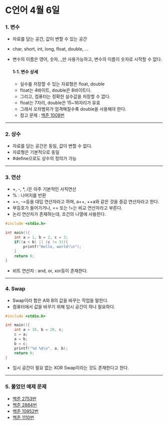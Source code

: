 # C언어 4월 6일

### 1. 변수
- 자료를 담는 공간, 값이 변할 수 있는 공간
- char, short, int, long, float, double, ...
- 변수의 이름은 영어, 숫자, _만 사용가능하고, 변수의 이름이 숫자로 시작할 수 없다.

    #### 1-1. 변수 상세
    - 실수를 저장할 수 있는 자료형은 float, double
    - float는 4바이트, double은 8바이트다.
    - 그리고, 컴퓨터는 정확한 실수값을 저장할 수 없다.
    - float는 7자리, double은 15~16자리가 유효
    - 그래서 오차범위가 엄격해질수록 double을 사용해야 한다.
    - 참고 문제 : [백준 1008번](https://www.acmicpc.net/problem/1008)

---

### 2. 상수
- 자료를 담는 공간은 동일, 값이 변할 수 없다.
- 자료형은 기본적으로 동일
- #define으로도 상수의 정의가 가능

---

### 3. 연산
- +, -, *, /은 아주 기본적인 사칙연산
- % : 나머지를 반환
- +=, -=등을 대입 연산자라고 하며, a++, ++a와 같은 것을 증감 연산자라고 한다.
- 부등호가 들어가거나, == 또는 !=는 비교 연산자라고 부른다.
- 논리 연산자가 존재하는데, 조건의 나열에 사용한다.

```C
#include <stdio.h>

int main(){
    int a = 1, b = 2, c = 3;
    if((a < b) || (c != 3)){
        printf("Hello, world!\n");
    }
    return 0;
}
```

- 비트 연산자 : and, or, xor등이 존재한다.

---

### 4. Swap
- Swap이라 함은 A와 B의 값을 바꾸는 작업을 말한다.
- 컴퓨터에서 값을 바꾸기 위해 임시 공간이 하나 필요하다.

```C
#include <stdio.h>

int main(){
    int a = 10, b = 20, c;
    c = a;
    a = b;
    b = c;
    printf("%d %d\n", a, b);
    return 0;
}
```
- 임시 공간이 필요 없는 XOR Swap이라는 것도 존재한다고 한다.

---

### 5. 풀었던 예제 문제
- [백준 2753번](https://www.acmicpc.net/problem/2753)
- [백준 2884번](https://www.acmicpc.net/problem/2884)
- [백준 10952번](https://www.acmicpc.net/problem/10952)
- [백준 1110번](https://www.acmicpc.net/problem/1110)